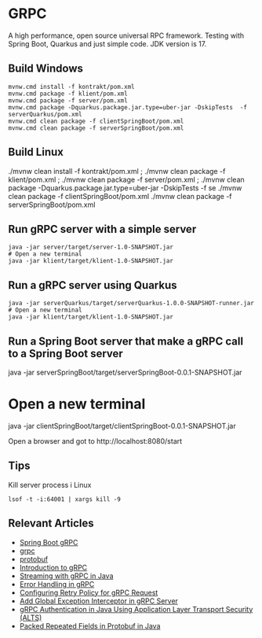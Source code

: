 # GRPC

A high performance, open source universal RPC framework.
Testing with Spring Boot, Quarkus and just simple code.
JDK version is 17.

## Build Windows

    mvnw.cmd install -f kontrakt/pom.xml
    mvnw.cmd package -f klient/pom.xml
    mvnw.cmd package -f server/pom.xml
    mvnw.cmd package -Dquarkus.package.jar.type=uber-jar -DskipTests  -f serverQuarkus/pom.xml
    mvnw.cmd clean package -f clientSpringBoot/pom.xml 
    mvnw.cmd clean package -f serverSpringBoot/pom.xml 


## Build Linux

   ./mvnw clean install -f kontrakt/pom.xml ;
   ./mvnw clean package -f klient/pom.xml ;
   ./mvnw clean package -f server/pom.xml ;
   ./mvnw clean package -Dquarkus.package.jar.type=uber-jar -DskipTests  -f se
   ./mvnw clean package -f clientSpringBoot/pom.xml 
   ./mvnw clean package -f serverSpringBoot/pom.xml 

## Run gRPC server with a simple server

    java -jar server/target/server-1.0-SNAPSHOT.jar
    # Open a new terminal
    java -jar klient/target/klient-1.0-SNAPSHOT.jar 

## Run a gRPC server using Quarkus
    
    java -jar serverQuarkus/target/serverQuarkus-1.0.0-SNAPSHOT-runner.jar
    # Open a new terminal
    java -jar klient/target/klient-1.0-SNAPSHOT.jar
    
## Run a Spring Boot server that make a gRPC call to a Spring Boot server


   java -jar serverSpringBoot/target/serverSpringBoot-0.0.1-SNAPSHOT.jar
   # Open a new terminal
   java -jar clientSpringBoot/target/clientSpringBoot-0.0.1-SNAPSHOT.jar
   
   Open a browser and got to http://localhost:8080/start
   

## Tips

Kill server process i Linux

    lsof -t -i:64001 | xargs kill -9

## Relevant Articles
- [Spring Boot gRPC](https://docs.spring.io/spring-grpc/reference/server.html)
- [grpc](https://grpc.io/)
- [protobuf](https://protobuf.dev/)
- [Introduction to gRPC](https://www.baeldung.com/grpc-introduction)
- [Streaming with gRPC in Java](https://www.baeldung.com/java-grpc-streaming)
- [Error Handling in gRPC](https://www.baeldung.com/grpcs-error-handling)
- [Configuring Retry Policy for gRPC Request](https://www.baeldung.com/java-gprc-retry-policy)
- [Add Global Exception Interceptor in gRPC Server](https://www.baeldung.com/grpc-server-global-exception-interceptor)
- [gRPC Authentication in Java Using Application Layer Transport Security (ALTS)](https://www.baeldung.com/java-grpc-authentication-application-layer-transport-security-alts)
- [Packed Repeated Fields in Protobuf in Java](https://www.baeldung.com/java-protobuf-packed-repeated-fields)
